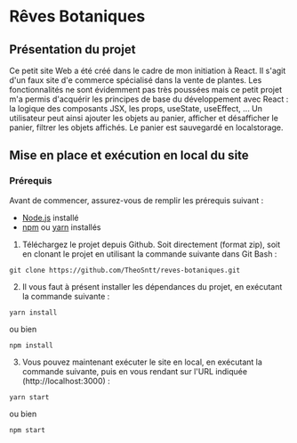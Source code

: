 
# Rêves Botaniques


## Présentation du projet

Ce petit site Web a été créé dans le cadre de mon initiation à React. Il s'agit d'un faux site d'e commerce spécialisé dans la vente de plantes.
Les fonctionnalités ne sont évidemment pas très poussées mais ce petit projet m'a permis d'acquérir les principes de base du développement avec React : la logique des composants JSX, les props, useState, useEffect, ...
Un utilisateur peut ainsi ajouter les objets au panier, afficher et désafficher le panier, filtrer les objets affichés. Le panier est sauvegardé en localstorage.

## Mise en place et exécution en local du site

### Prérequis

Avant de commencer, assurez-vous de remplir les prérequis suivant :
- [Node.js](https://nodejs.org/) installé
- [npm](https://www.npmjs.com/) ou [yarn](https://classic.yarnpkg.com/en/) installés


1. Téléchargez le projet depuis Github. Soit directement (format zip), soit en clonant le projet en utilisant la commande suivante dans Git Bash :  
```
git clone https://github.com/TheoSntt/reves-botaniques.git
```
2. Il vous faut à présent installer les dépendances du projet, en exécutant la commande suivante :
```
yarn install
```
ou bien 
```
npm install
```
3. Vous pouvez maintenant exécuter le site en local, en exécutant la commande suivante, puis en vous rendant sur l'URL indiquée (http://localhost:3000) :
```
yarn start
```
ou bien 
```
npm start
```
